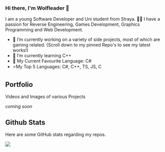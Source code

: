### Hi there, I'm Wolfleader 👋

I am a young Software Developer and Uni student from Straya. 🦘🐨
I have a passion for Reverse Engineering, Games Development, Graphics Programming and Web Development.

- 🔭 I’m currently working on a variety of side projects, most of which are gaming related. (Scroll down to my pinned Repo's to see my latest works!)
- 🌱 I’m currently learning C++
- 🌟 My Current Favourite Language: C#
- ⭐My Top 5 Languages: C#, C++, TS, JS, C

## Portfolio

Videos and Images of various Projects

*coming soon*



## Github Stats

Here are some GitHub stats regarding my repos.

<a href="https://github.com/anuraghazra/github-readme-stats">
  <img align="center" src="https://github-readme-stats.vercel.app/api?username=wolfleader101&show_icons=true&count_private=true&theme=bear" />
</a>
<!-- <a href="https://github.com/anuraghazra/github-readme-stats">
  <img align="center" src="https://github-readme-stats.vercel.app/api/top-langs/?username=wolfleader101&langs_count=10&theme=bear&layout=compact" />
</a> -->

<!--
**Wolfleader101/Wolfleader101** is a ✨ _special_ ✨ repository because its `README.md` (this file) appears on your GitHub profile.

Here are some ideas to get you started:


- 👯 I’m looking to collaborate on ...
- 🤔 I’m looking for help with ...
- 💬 Ask me about ...
- 📫 How to reach me: ...
- 😄 Pronouns: ...
- ⚡ Fun fact: ...
-->
